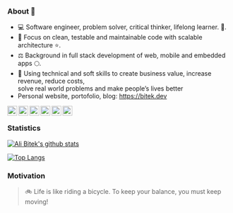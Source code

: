 ### About :seedling:
- :computer: Software engineer, problem solver, critical thinker, lifelong learner. :microscope:.
- :sunflower: Focus on clean, testable and maintainable code with scalable architecture :star:.
- :balance_scale: Background in full stack development of web, mobile and embedded apps :full_moon:.
- :briefcase: Using technical and soft skills to create business value, increase revenue, reduce costs,  
solve real world problems and make people’s lives better
- Personal website, portofolio, blog: https://bitek.dev

<a href="https://github.com/alibitek"><img align="left" alt="Ali Bitek's Github" width="22px" src="https://cdn.jsdelivr.net/npm/simple-icons@v3/icons/github.svg" /></a><a href="https://gitlab.com/users/alibitek/groups"> <img align="left" alt="Ali Bitek's GitLab" width="22px" src="https://cdn.jsdelivr.net/npm/simple-icons@v3/icons/gitlab.svg" /> </a> <a href="https://stackoverflow.com/users/313113/bitek?tab=topactivity"> <img align="left" alt="Ali Bitek's StackOverflow" width="22px" src="https://cdn.jsdelivr.net/npm/simple-icons@v3/icons/stackoverflow.svg" /></a> <a href="https://leetcode.com/alibitek/"><img align="left" alt="Ajay's Hackerrank" width="22px" src="https://cdn.jsdelivr.net/npm/simple-icons@v3/icons/leetcode.svg" /></a> <a href="https://www.hackerrank.com/alibitek"><img align="left" alt="Ajay's Hackerrank" width="22px" src="https://cdn.jsdelivr.net/npm/simple-icons@v3/icons/hackerrank.svg" /></a> <a href="https://twitter.com/AliBitek"><img align="left" alt="Ali Bitek's Twitter" width="22px" src="https://cdn.jsdelivr.net/npm/simple-icons@v3/icons/twitter.svg" /></a><br/>

### Statistics
[![Ali Bitek's github stats](https://github-readme-stats.vercel.app/api?username=alibitek&count_private=true&show_icons=true)](https://github.com/alibitek)

[![Top Langs](https://github-readme-stats.vercel.app/api/top-langs/?username=alibitek)](https://github.com/alibitek)

### Motivation
> :bike: Life is like riding a bicycle. To keep your balance, you must keep moving!  

<!--
**alibitek/alibitek** is a ✨ _special_ ✨ repository because its `README.md` (this file) appears on your GitHub profile.

Here are some ideas to get you started:

- 🔭 I’m currently working on ...
- 🌱 I’m currently learning ...
- 👯 I’m looking to collaborate on ...
- 🤔 I’m looking for help with ...
- 💬 Ask me about ...
- 📫 How to reach me: ...
- 😄 Pronouns: ...
- ⚡ Fun fact: ...
-->
